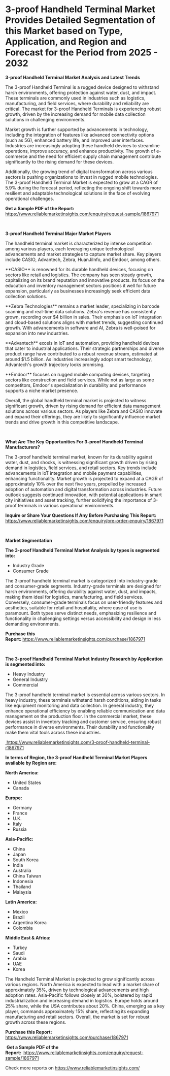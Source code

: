 <p><h1>3-proof Handheld Terminal Market Provides Detailed Segmentation of this Market based on Type, Application, and Region and Forecast for the Period from 2025 - 2032</h1></p><p><strong>3-proof Handheld Terminal Market Analysis and Latest Trends</strong></p>
<p><p>The 3-proof Handheld Terminal is a rugged device designed to withstand harsh environments, offering protection against water, dust, and impact. These terminals are commonly used in industries such as logistics, manufacturing, and field services, where durability and reliability are critical. The market for 3-proof Handheld Terminals is experiencing robust growth, driven by the increasing demand for mobile data collection solutions in challenging environments.</p><p>Market growth is further supported by advancements in technology, including the integration of features like advanced connectivity options (such as 5G), enhanced battery life, and improved user interfaces. Industries are increasingly adopting these handheld devices to streamline operations, improve accuracy, and enhance productivity. The growth of e-commerce and the need for efficient supply chain management contribute significantly to the rising demand for these devices.</p><p>Additionally, the growing trend of digital transformation across various sectors is pushing organizations to invest in rugged mobile technologies. The 3-proof Handheld Terminal Market is expected to grow at a CAGR of 5.9% during the forecast period, reflecting the ongoing shift towards more resilient and adaptable technological solutions in the face of evolving operational challenges.</p></p>
<p><strong>Get a Sample PDF of the Report:&nbsp;</strong> <a href="https://www.reliablemarketinsights.com/enquiry/request-sample/1867971?utm_campaign=1894&utm_medium=2&utm_source=Github&utm_content=ia&utm_term=13022025&utm_id=3-proof-handheld-terminal">https://www.reliablemarketinsights.com/enquiry/request-sample/1867971</a></p>
<p>&nbsp;</p>
<p><strong>3-proof Handheld Terminal Major Market Players</strong></p>
<p><p>The handheld terminal market is characterized by intense competition among various players, each leveraging unique technological advancements and market strategies to capture market share. Key players include CASIO, Advantech, Zebra, HuanJiInfo, and Emdoor, among others.</p><p>**CASIO** is renowned for its durable handheld devices, focusing on sectors like retail and logistics. The company has seen steady growth, capitalizing on its brand reputation and innovative products. Its focus on the education and inventory management sectors positions it well for future expansion, particularly as businesses increasingly seek efficient data collection solutions.</p><p>**Zebra Technologies** remains a market leader, specializing in barcode scanning and real-time data solutions. Zebra's revenue has consistently grown, recording over $4 billion in sales. Their emphasis on IoT integration and cloud-based solutions aligns with market trends, suggesting continued growth. With advancements in software and AI, Zebra is well-poised for expansion into new industries.</p><p>**Advantech** excels in IoT and automation, providing handheld devices that cater to industrial applications. Their strategic partnerships and diverse product range have contributed to a robust revenue stream, estimated at around $1.5 billion. As industries increasingly adopt smart technology, Advantech's growth trajectory looks promising.</p><p>**Emdoor** focuses on rugged mobile computing devices, targeting sectors like construction and field services. While not as large as some competitors, Emdoor's specialization in durability and performance supports a niche market presence.</p><p>Overall, the global handheld terminal market is projected to witness significant growth, driven by rising demand for efficient data management solutions across various sectors. As players like Zebra and CASIO innovate and expand their offerings, they are likely to significantly influence market trends and drive growth in this competitive landscape.</p></p>
<p>&nbsp;</p>
<p><strong>What Are The Key Opportunities For 3-proof Handheld Terminal Manufacturers?</strong></p>
<p><p>The 3-proof handheld terminal market, known for its durability against water, dust, and shocks, is witnessing significant growth driven by rising demand in logistics, field services, and retail sectors. Key trends include advancements in IoT integration and mobile payment capabilities, enhancing functionality. Market growth is projected to expand at a CAGR of approximately 10% over the next five years, propelled by increased adoption of automation and digital transformation across industries. Future outlook suggests continued innovation, with potential applications in smart city initiatives and asset tracking, further solidifying the importance of 3-proof terminals in various operational environments.</p></p>
<p><strong>Inquire or Share Your Questions If Any Before Purchasing This Report:</strong> <a href="https://www.reliablemarketinsights.com/enquiry/pre-order-enquiry/1867971?utm_campaign=1894&utm_medium=2&utm_source=Github&utm_content=ia&utm_term=13022025&utm_id=3-proof-handheld-terminal">https://www.reliablemarketinsights.com/enquiry/pre-order-enquiry/1867971</a></p>
<p>&nbsp;</p>
<p><strong>Market Segmentation</strong></p>
<p><strong>The 3-proof Handheld Terminal Market Analysis by types is segmented into:</strong></p>
<p><ul><li>Industry Grade</li><li>Consumer Grade</li></ul></p>
<p><p>The 3-proof handheld terminal market is categorized into industry-grade and consumer-grade segments. Industry-grade terminals are designed for harsh environments, offering durability against water, dust, and impacts, making them ideal for logistics, manufacturing, and field services. Conversely, consumer-grade terminals focus on user-friendly features and aesthetics, suitable for retail and hospitality, where ease of use is paramount. Both types serve distinct needs, emphasizing resilience and functionality in challenging settings versus accessibility and design in less demanding environments.</p></p>
<p><strong>Purchase this Report:&nbsp;</strong><a href="https://www.reliablemarketinsights.com/purchase/1867971?utm_campaign=1894&utm_medium=2&utm_source=Github&utm_content=ia&utm_term=13022025&utm_id=3-proof-handheld-terminal">https://www.reliablemarketinsights.com/purchase/1867971</a></p>
<p>&nbsp;</p>
<p><strong>The 3-proof Handheld Terminal Market Industry Research by Application is segmented into:</strong></p>
<p><ul><li>Heavy Industry</li><li>General Industry</li><li>Commercial</li></ul></p>
<p><p>The 3-proof handheld terminal market is essential across various sectors. In heavy industry, these terminals withstand harsh conditions, aiding in tasks like equipment monitoring and data collection. In general industry, they enhance operational efficiency by enabling reliable communication and data management on the production floor. In the commercial market, these devices assist in inventory tracking and customer service, ensuring robust performance in diverse environments. Their durability and functionality make them vital tools across these industries.</p></p>
<p><a href="https://www.reliablemarketinsights.com/3-proof-handheld-terminal-r1867971?utm_campaign=1894&utm_medium=2&utm_source=Github&utm_content=ia&utm_term=13022025&utm_id=3-proof-handheld-terminal">&nbsp;https://www.reliablemarketinsights.com/3-proof-handheld-terminal-r1867971</a></p>
<p><strong>In terms of Region, the 3-proof Handheld Terminal Market Players available by Region are:</strong></p>
<p>
    <p> <strong> North America: </strong>
        <ul>
            <li>United States</li>
            <li>Canada</li>
        </ul>
        </p> 
    <p> <strong> Europe: </strong>
        <ul>
            <li>Germany</li>
            <li>France</li>
            <li>U.K.</li>
            <li>Italy</li>
            <li>Russia</li>
        </ul>
        </p> 
    <p> <strong> Asia-Pacific: </strong>
        <ul>
            <li>China</li>
            <li>Japan</li>
            <li>South Korea</li>
            <li>India</li>
            <li>Australia</li>
            <li>China Taiwan</li>
            <li>Indonesia</li>
            <li>Thailand</li>
            <li>Malaysia</li>
        </ul>
        </p> 
    <p> <strong> Latin America: </strong>
        <ul>
            <li>Mexico</li>
            <li>Brazil</li>
            <li>Argentina Korea</li>
            <li>Colombia</li>
        </ul>
        </p> 
    <p> <strong> Middle East & Africa: </strong>
        <ul>
            <li>Turkey</li>
            <li>Saudi</li>
            <li>Arabia</li>
            <li>UAE</li>
            <li>Korea</li>
        </ul>
    </p>
    </p>
<p><p>The Handheld Terminal Market is projected to grow significantly across various regions. North America is expected to lead with a market share of approximately 35%, driven by technological advancements and high adoption rates. Asia-Pacific follows closely at 30%, bolstered by rapid industrialization and increasing demand in logistics. Europe holds around 25% share, while the USA contributes about 20%. China, emerging as a key player, commands approximately 15% share, reflecting its expanding manufacturing and retail sectors. Overall, the market is set for robust growth across these regions.</p></p>
<p><strong>Purchase this Report: </strong><a href="https://www.reliablemarketinsights.com/purchase/1867971?utm_campaign=1894&utm_medium=2&utm_source=Github&utm_content=ia&utm_term=13022025&utm_id=3-proof-handheld-terminal">https://www.reliablemarketinsights.com/purchase/1867971</a></p>
<p>&nbsp;<strong>Get a Sample PDF of the Report:&nbsp;&nbsp;</strong><a href="https://www.reliablemarketinsights.com/enquiry/request-sample/1867971?utm_campaign=1894&utm_medium=2&utm_source=Github&utm_content=ia&utm_term=13022025&utm_id=3-proof-handheld-terminal">https://www.reliablemarketinsights.com/enquiry/request-sample/1867971</a></p>
<p><strong></strong></p>
<p>Check more reports on <a href="https://www.reliablemarketinsights.com/?utm_campaign=1894&utm_medium=2&utm_source=Github&utm_content=ia&utm_term=13022025&utm_id=3-proof-handheld-terminal">https://www.reliablemarketinsights.com/</a></p>